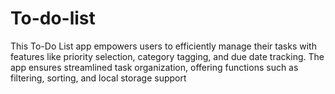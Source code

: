 # To-do-list
This To-Do List app empowers users to efficiently manage their tasks with features like priority selection, category tagging, and due date tracking. The app ensures streamlined task organization, offering functions such as filtering, sorting, and local storage support
